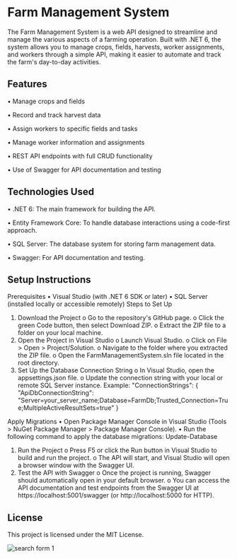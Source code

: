 # Farm Management System
The Farm Management System is a web API designed to streamline and manage the various aspects of a farming operation. Built with .NET 6, the system allows you to manage crops, fields, harvests, worker assignments, and workers through a simple API, making it easier to automate and track the farm's day-to-day activities.

## Features
•	Manage crops and fields

•	Record and track harvest data

•	Assign workers to specific fields and tasks

•	Manage worker information and assignments

•	REST API endpoints with full CRUD functionality

•	Use of Swagger for API documentation and testing



## Technologies Used
•	.NET 6: The main framework for building the API.

•	Entity Framework Core: To handle database interactions using a code-first approach.

•	SQL Server: The database system for storing farm management data.

•	Swagger: For API documentation and testing.


## Setup Instructions
Prerequisites
•	Visual Studio (with .NET 6 SDK or later)
•	SQL Server (installed locally or accessible remotely)
Steps to Set Up
1.	Download the Project
o	Go to the repository's GitHub page.
o	Click the green Code button, then select Download ZIP.
o	Extract the ZIP file to a folder on your local machine.
2.	Open the Project in Visual Studio
o	Launch Visual Studio.
o	Click on File > Open > Project/Solution.
o	Navigate to the folder where you extracted the ZIP file.
o	Open the FarmManagementSystem.sln file located in the root directory.
3.	Set Up the Database Connection String
o	In Visual Studio, open the appsettings.json file.
o	Update the connection string with your local or remote SQL Server instance.
Example:
"ConnectionStrings": {
  "ApiDbConnectionString": "Server=your_server_name;Database=FarmDb;Trusted_Connection=True;MultipleActiveResultSets=true"
}

Apply Migrations
•	Open Package Manager Console in Visual Studio (Tools > NuGet Package Manager > Package Manager Console).
•	Run the following command to apply the database migrations:
Update-Database
1.	Run the Project
o	Press F5 or click the Run button in Visual Studio to build and run the project.
o	The API will start, and Visual Studio will open a browser window with the Swagger UI.
2.	Test the API with Swagger
o	Once the project is running, Swagger should automatically open in your default browser.
o	You can access the API documentation and test endpoints from the Swagger UI at https://localhost:5001/swagger (or http://localhost:5000 for HTTP).



## License
This project is licensed under the MIT License.


![search form 1](<Yugioh_MVC/Images/Form_1.png>)
